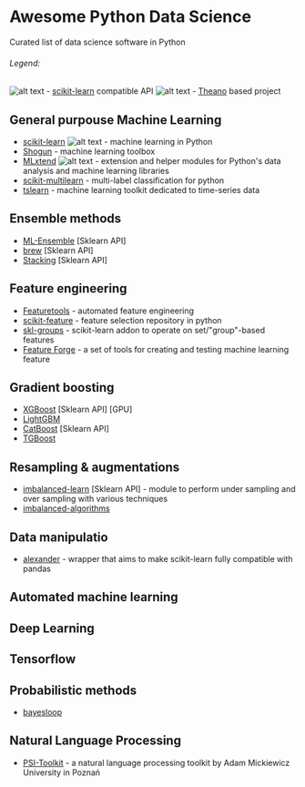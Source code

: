 # Awesome Python Data Science
Curated list of data science software in Python

[skl]: https://raw.githubusercontent.com/krzjoa/awesome-python-datascience/master/skl.png "scikit-learn logo"
[th]: https://raw.githubusercontent.com/krzjoa/awesome-python-datascience/master/theano.png "theano logo"

###### Legend:
![alt text][skl] - [scikit-learn](http://scikit-learn.org/stable/) compatible API
![alt text][th] - [Theano](http://scikit-learn.org/stable/) based project



## General purpouse Machine Learning
* [scikit-learn](http://scikit-learn.org/stable/) ![alt text][skl] - machine learning in Python
* [Shogun](http://www.shogun-toolbox.org/) - machine learning toolbox
* [MLxtend](https://github.com/rasbt/mlxtend) ![alt text][skl] - extension and helper modules for Python's data analysis and machine learning libraries
* [scikit-multilearn](https://github.com/scikit-multilearn/scikit-multilearn) - multi-label classification for python
* [tslearn](https://github.com/rtavenar/tslearn) - machine learning toolkit dedicated to time-series data

## Ensemble methods
* [ML-Ensemble](http://ml-ensemble.com/) [Sklearn API] 
* [brew](https://github.com/viisar/brew) [Sklearn API] 
* [Stacking](https://github.com/ikki407/stacking) [Sklearn API] 

## Feature engineering
* [Featuretools]() - automated feature engineering
* [scikit-feature](https://github.com/jundongl/scikit-feature) -  feature selection repository in python
* [skl-groups](https://github.com/dougalsutherland/skl-groups) - scikit-learn addon to operate on set/"group"-based features
* [Feature Forge](https://github.com/machinalis/featureforge) - a set of tools for creating and testing machine learning feature

## Gradient boosting
* [XGBoost](https://github.com/dmlc/xgboost) [Sklearn API] [GPU]
* [LightGBM](https://github.com/Microsoft/LightGBM)
* [CatBoost](https://github.com/catboost/catboost) [Sklearn API] 
* [TGBoost](https://github.com/wepe/tgboost)

## Resampling & augmentations
* [imbalanced-learn](https://github.com/scikit-learn-contrib/imbalanced-learn) [Sklearn API] - module to perform under sampling and over sampling with various techniques
* [imbalanced-algorithms](https://github.com/dialnd/imbalanced-algorithms) 

## Data manipulatio
* [alexander](https://github.com/annoys-parrot/alexander) - wrapper that aims to make scikit-learn fully compatible with pandas

## Automated machine learning

## Deep Learning

## Tensorflow







## Probabilistic methods
* [bayesloop](https://github.com/christophmark/bayesloop)

## Natural Language Processing
* [PSI-Toolkit](https://github.com/filipg/psi-toolkit) - a natural language processing toolkit by Adam Mickiewicz University in Poznań
